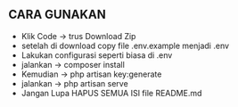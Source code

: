 
## CARA GUNAKAN
- Klik Code -> trus Download Zip
- setelah di download copy file .env.example menjadi .env
- Lakukan configurasi seperti biasa di .env
- jalankan -> composer install
- Kemudian -> php artisan key:generate
- jalankan -> php artisan serve
- Jangan Lupa HAPUS SEMUA ISI file README.md

